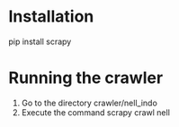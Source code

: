 # Installation

pip install scrapy

# Running the crawler
1. Go to the directory crawler/nell_indo
2. Execute the command scrapy crawl nell 
